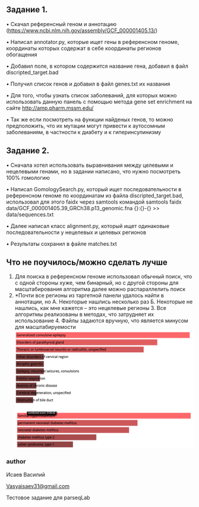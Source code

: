 ## Задание 1.
•	Скачал референсный геном и аннотацию (https://www.ncbi.nlm.nih.gov/assembly/GCF_000001405.13/)

•	Написал annotator.py, которые ищет гены в референсном геноме, координаты которых содержат в себе координаты регионов обогащения

•	Добавил поле, в котором содержится название гена, добавил в файл discripted_target.bad

•	Получил список генов и добавил в файл genes.txt их названия

•	Для того, чтобы узнать список заболеваний, для которых можно использовать данную панель с помощью метода gene set enrichment на сайте http://amp.pharm.mssm.edu/

•	Так же если посмотреть на функции найденых генов, то можно предположить, что их мутации могут привести к аутосомным заболеваниям, в частности к диабету и к гиперинсулинизму

## Задание 2.
•	Сначала хотел использовать выравнивания между целевыми и нецелевыми генами, но в задании написано, что нужно посмотреть 100% гомологию

•	Написал GomologySearch.py, который ищет последовательности в референсном геноме по координатам из файла discripted_target.bad, использовал для этого faidx через samtools командой 
samtools faidx data/GCF_000001405.39_GRCh38.p13_genomic.fna {}:{}-{} >> data/sequences.txt

•	Далее написал класс alignment.py, который ищет одинаковые последовательности у нецелевых и целевых регионов

•	Результаты сохранил в файле matches.txt 

## Что не поучилось/можно сделать лучше
1.	Для поиска в референсном геноме использовал обычный поиск, что с одной стороны хуже, чем бинарный, но с другой стороны для масштабирования алгоритма далее можно распараллелить поиск
2.	*Почти все регионы из таргетной панели удалось найти в аннотации, но
А. Некоторые нашлись несколько раз
Б. Некоторые не нашлись, как мне кажется – это нецелевые регионы
	3.   Все алгоритмы реализованы в методах, что затрудняет их использование
	4.  Файлы задаются вручную, что является минусом для масштабируемости 
![im1](https://github.com/Vasiliy566/parseqLabTest/blob/master/results/Screenshot%202020-01-13%20at%2004.11.34.png)
![im2](https://github.com/Vasiliy566/parseqLabTest/blob/master/results/Screenshot%202020-01-13%20at%2004.11.48.png)

### author
Исаев Василий

Vasyaisaev31@gmail.com

Тестовое задание для parseqLab
